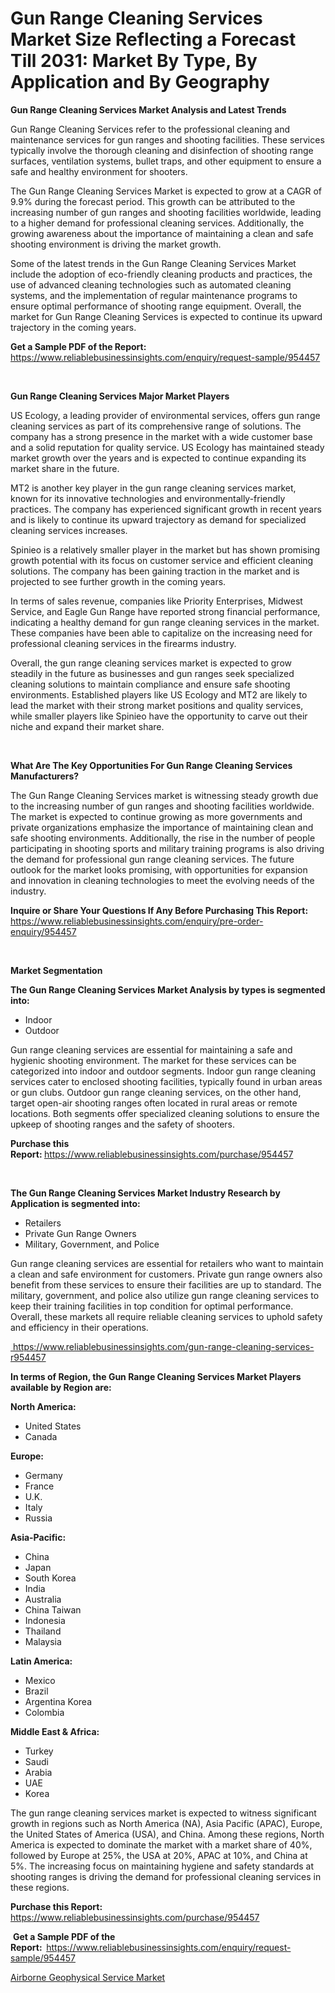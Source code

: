<p><h1>Gun Range Cleaning Services Market Size Reflecting a Forecast Till 2031: Market By Type, By Application and By Geography</h1></p><p><strong>Gun Range Cleaning Services Market Analysis and Latest Trends</strong></p>
<p><p>Gun Range Cleaning Services refer to the professional cleaning and maintenance services for gun ranges and shooting facilities. These services typically involve the thorough cleaning and disinfection of shooting range surfaces, ventilation systems, bullet traps, and other equipment to ensure a safe and healthy environment for shooters.</p><p>The Gun Range Cleaning Services Market is expected to grow at a CAGR of 9.9% during the forecast period. This growth can be attributed to the increasing number of gun ranges and shooting facilities worldwide, leading to a higher demand for professional cleaning services. Additionally, the growing awareness about the importance of maintaining a clean and safe shooting environment is driving the market growth.</p><p>Some of the latest trends in the Gun Range Cleaning Services Market include the adoption of eco-friendly cleaning products and practices, the use of advanced cleaning technologies such as automated cleaning systems, and the implementation of regular maintenance programs to ensure optimal performance of shooting range equipment. Overall, the market for Gun Range Cleaning Services is expected to continue its upward trajectory in the coming years.</p></p>
<p><strong>Get a Sample PDF of the Report:&nbsp;</strong> <a href="https://www.reliablebusinessinsights.com/enquiry/request-sample/954457">https://www.reliablebusinessinsights.com/enquiry/request-sample/954457</a></p>
<p>&nbsp;</p>
<p><strong>Gun Range Cleaning Services Major Market Players</strong></p>
<p><p>US Ecology, a leading provider of environmental services, offers gun range cleaning services as part of its comprehensive range of solutions. The company has a strong presence in the market with a wide customer base and a solid reputation for quality service. US Ecology has maintained steady market growth over the years and is expected to continue expanding its market share in the future.</p><p>MT2 is another key player in the gun range cleaning services market, known for its innovative technologies and environmentally-friendly practices. The company has experienced significant growth in recent years and is likely to continue its upward trajectory as demand for specialized cleaning services increases.</p><p>Spinieo is a relatively smaller player in the market but has shown promising growth potential with its focus on customer service and efficient cleaning solutions. The company has been gaining traction in the market and is projected to see further growth in the coming years.</p><p>In terms of sales revenue, companies like Priority Enterprises, Midwest Service, and Eagle Gun Range have reported strong financial performance, indicating a healthy demand for gun range cleaning services in the market. These companies have been able to capitalize on the increasing need for professional cleaning services in the firearms industry.</p><p>Overall, the gun range cleaning services market is expected to grow steadily in the future as businesses and gun ranges seek specialized cleaning solutions to maintain compliance and ensure safe shooting environments. Established players like US Ecology and MT2 are likely to lead the market with their strong market positions and quality services, while smaller players like Spinieo have the opportunity to carve out their niche and expand their market share.</p></p>
<p>&nbsp;</p>
<p><strong>What Are The Key Opportunities For Gun Range Cleaning Services Manufacturers?</strong></p>
<p><p>The Gun Range Cleaning Services market is witnessing steady growth due to the increasing number of gun ranges and shooting facilities worldwide. The market is expected to continue growing as more governments and private organizations emphasize the importance of maintaining clean and safe shooting environments. Additionally, the rise in the number of people participating in shooting sports and military training programs is also driving the demand for professional gun range cleaning services. The future outlook for the market looks promising, with opportunities for expansion and innovation in cleaning technologies to meet the evolving needs of the industry.</p></p>
<p><strong>Inquire or Share Your Questions If Any Before Purchasing This Report:</strong> <a href="https://www.reliablebusinessinsights.com/enquiry/pre-order-enquiry/954457">https://www.reliablebusinessinsights.com/enquiry/pre-order-enquiry/954457</a></p>
<p>&nbsp;</p>
<p><strong>Market Segmentation</strong></p>
<p><strong>The Gun Range Cleaning Services Market Analysis by types is segmented into:</strong></p>
<p><ul><li>Indoor</li><li>Outdoor</li></ul></p>
<p><p>Gun range cleaning services are essential for maintaining a safe and hygienic shooting environment. The market for these services can be categorized into indoor and outdoor segments. Indoor gun range cleaning services cater to enclosed shooting facilities, typically found in urban areas or gun clubs. Outdoor gun range cleaning services, on the other hand, target open-air shooting ranges often located in rural areas or remote locations. Both segments offer specialized cleaning solutions to ensure the upkeep of shooting ranges and the safety of shooters.</p></p>
<p><strong>Purchase this Report:&nbsp;</strong><a href="https://www.reliablebusinessinsights.com/purchase/954457">https://www.reliablebusinessinsights.com/purchase/954457</a></p>
<p>&nbsp;</p>
<p><strong>The Gun Range Cleaning Services Market Industry Research by Application is segmented into:</strong></p>
<p><ul><li>Retailers</li><li>Private Gun Range Owners</li><li>Military, Government, and Police</li></ul></p>
<p><p>Gun range cleaning services are essential for retailers who want to maintain a clean and safe environment for customers. Private gun range owners also benefit from these services to ensure their facilities are up to standard. The military, government, and police also utilize gun range cleaning services to keep their training facilities in top condition for optimal performance. Overall, these markets all require reliable cleaning services to uphold safety and efficiency in their operations.</p></p>
<p><a href="https://www.reliablebusinessinsights.com/gun-range-cleaning-services-r954457">&nbsp;https://www.reliablebusinessinsights.com/gun-range-cleaning-services-r954457</a></p>
<p><strong>In terms of Region, the Gun Range Cleaning Services Market Players available by Region are:</strong></p>
<p>
    <p> <strong> North America: </strong>
        <ul>
            <li>United States</li>
            <li>Canada</li>
        </ul>
        </p> 
    <p> <strong> Europe: </strong>
        <ul>
            <li>Germany</li>
            <li>France</li>
            <li>U.K.</li>
            <li>Italy</li>
            <li>Russia</li>
        </ul>
        </p> 
    <p> <strong> Asia-Pacific: </strong>
        <ul>
            <li>China</li>
            <li>Japan</li>
            <li>South Korea</li>
            <li>India</li>
            <li>Australia</li>
            <li>China Taiwan</li>
            <li>Indonesia</li>
            <li>Thailand</li>
            <li>Malaysia</li>
        </ul>
        </p> 
    <p> <strong> Latin America: </strong>
        <ul>
            <li>Mexico</li>
            <li>Brazil</li>
            <li>Argentina Korea</li>
            <li>Colombia</li>
        </ul>
        </p> 
    <p> <strong> Middle East & Africa: </strong>
        <ul>
            <li>Turkey</li>
            <li>Saudi</li>
            <li>Arabia</li>
            <li>UAE</li>
            <li>Korea</li>
        </ul>
    </p>
    </p>
<p><p>The gun range cleaning services market is expected to witness significant growth in regions such as North America (NA), Asia Pacific (APAC), Europe, the United States of America (USA), and China. Among these regions, North America is expected to dominate the market with a market share of 40%, followed by Europe at 25%, the USA at 20%, APAC at 10%, and China at 5%. The increasing focus on maintaining hygiene and safety standards at shooting ranges is driving the demand for professional cleaning services in these regions.</p></p>
<p><strong>Purchase this Report: </strong><a href="https://www.reliablebusinessinsights.com/purchase/954457">https://www.reliablebusinessinsights.com/purchase/954457</a></p>
<p>&nbsp;<strong>Get a Sample PDF of the Report:&nbsp;&nbsp;</strong><a href="https://www.reliablebusinessinsights.com/enquiry/request-sample/954457">https://www.reliablebusinessinsights.com/enquiry/request-sample/954457</a></p>
<p><strong></strong></p>
<p><p><a href="https://github.com/juancolorado15/Market-Research-Report-List-4/blob/main/airborne-geophysical-service-market.md">Airborne Geophysical Service Market</a></p></p>